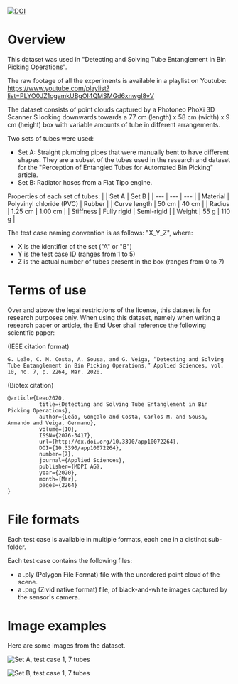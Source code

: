 [![DOI](https://zenodo.org/badge/192831421.svg)](https://zenodo.org/badge/latestdoi/192831421)

# Overview

This dataset was used in "Detecting and Solving Tube Entanglement in Bin Picking Operations".

The raw footage of all the experiments is available in a playlist on Youtube: https://www.youtube.com/playlist?list=PLYO0JZ1ogamkUBgOI4QMSMGd6xnwgI8vV

The dataset consists of point clouds captured by a Photoneo PhoXi 3D Scanner S looking downwards towards a 77 cm (length) x 58 cm (width) x 9 cm (height) box with variable amounts of tube in different arrangements.

Two sets of tubes were used:
- Set A: Straight plumbing pipes that were manually bent to have different shapes. They are a subset of the tubes used in the research and dataset for the "Perception of Entangled Tubes for Automated Bin Picking" article.
- Set B: Radiator hoses from a Fiat Tipo engine.

Properties of each set of tubes:
| | Set A | Set B |
| --- | --- | --- |
| Material | Polyvinyl chloride (PVC) | Rubber |
| Curve length | 50 cm | 40 cm |
| Radius | 1.25 cm | 1.00 cm |
| Stiffness | Fully rigid | Semi-rigid |
| Weight | 55 g | 110 g |

The test case naming convention is as follows: "X_Y_Z", where:
- X is the identifier of the set ("A" or "B")
- Y is the test case ID (ranges from 1 to 5)
- Z is the actual number of tubes present in the box (ranges from 0 to 7)

# Terms of use

Over and above the legal restrictions of the license, this dataset is for research purposes only. When using this dataset, namely when writing a research paper or article, the End User shall reference the following scientific paper:

(IEEE citation format)
```
G. Leão, C. M. Costa, A. Sousa, and G. Veiga, “Detecting and Solving Tube Entanglement in Bin Picking Operations,” Applied Sciences, vol. 10, no. 7, p. 2264, Mar. 2020.
```

(Bibtex citation)
```
@article{Leao2020,
          title={Detecting and Solving Tube Entanglement in Bin Picking Operations},
          author={Leão, Gonçalo and Costa, Carlos M. and Sousa, Armando and Veiga, Germano},
          volume={10},
          ISSN={2076-3417},
          url={http://dx.doi.org/10.3390/app10072264},
          DOI={10.3390/app10072264},
          number={7},
          journal={Applied Sciences},
          publisher={MDPI AG},
          year={2020},
          month={Mar},
          pages={2264}
}
```

# File formats

Each test case is available in multiple formats, each one in a distinct sub-folder.

Each test case contains the following files:
- a .ply (Polygon File Format) file with the unordered point cloud of the scene.
- a .png (Zivid native format) file, of black-and-white images captured by the sensor's camera.

# Image examples

Here are some images from the dataset.

![Set A, test case 1, 7 tubes](https://raw.github.com/GoncaloLeao/Entangled-Tubes-Bin-Picking-Dataset/master/detecting-and-solving-tube-entanglement-in-bin-picking-operations/A1/7.png)

![Set B, test case 1, 7 tubes](https://raw.github.com/GoncaloLeao/Entangled-Tubes-Bin-Picking-Dataset/master/detecting-and-solving-tube-entanglement-in-bin-picking-operations/B1/7.png)
